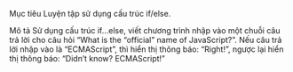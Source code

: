 Mục tiêu
Luyện tập sử dụng cấu trúc if/else.

Mô tả
Sử dụng cấu trúc if…else, viết chương trình nhập vào một chuỗi câu trả lời cho câu hỏi “What is the “official” name of JavaScript?”. Nếu câu trả lời nhập vào là “ECMAScript”,  thì hiển thị thông báo: “Right!”, ngược lại hiển thị thông báo: “Didn’t know? ECMAScript!”

